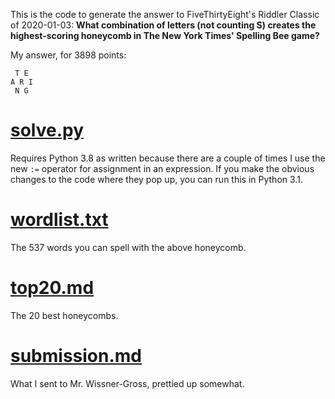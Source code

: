 This is the code to generate the answer to FiveThirtyEight's Riddler Classic of 2020-01-03: **What combination of letters (not counting S) creates the highest-scoring honeycomb in The New York Times' Spelling Bee game?**

My answer, for 3898 points:
```
 T E 
A R I
 N G
```

# [solve.py](./solve.py)
Requires Python 3.8 as written because there are a couple of times I use the new `:=` operator for assignment in an expression. If you make the obvious changes to the code where they pop up, you can run this in Python 3.1.

# [wordlist.txt](./wordlist.txt)
The 537 words you can spell with the above honeycomb.

# [top20.md](./top20.md)
The 20 best honeycombs.

# [submission.md](./submission.md)
What I sent to Mr. Wissner-Gross, prettied up somewhat.
